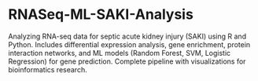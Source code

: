 # RNASeq-ML-SAKI-Analysis
Analyzing RNA-seq data for septic acute kidney injury (SAKI) using R and Python. Includes differential expression analysis, gene enrichment, protein interaction networks, and ML models (Random Forest, SVM, Logistic Regression) for gene prediction. Complete pipeline with visualizations for bioinformatics research.
